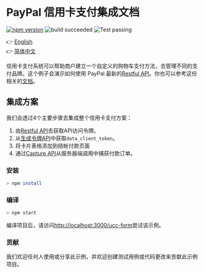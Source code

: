 # PayPal 信用卡支付集成文档

[![npm version](https://badge.fury.io/js/avatar-bot-cli.svg)](https://badge.fury.io/js/paypal-acc-vault)
![build succeeded](https://img.shields.io/badge/build-succeeded-brightgreen.svg)
![Test passing](https://img.shields.io/badge/Tests-passing-brightgreen.svg)

:point_right: [English](README.md)<br>
:point_right: [简体中文](readme/README-zh_cn.md)

信用卡支付系统可以帮助商户建立一个自定义的购物车支付方法，去管理不同的支付品牌。这个例子会演示如何使用 PayPal 最新的[Restful API](https://developer.paypal.com/docs/api/overview/)。你也可以参考这份相关的[文档](docs/paypal-advance-card-payment-zh_cn)。


## 集成方案
我们会透过4个主要步骤去集成整个信用卡支付方案：
1. 由[Restful API](https://developer.paypal.com/docs/business/get-started/#exchange-your-api-credentials-for-an-access-token)去获取API访问令牌。
2. 从[生成令牌API](https://developer.paypal.com/docs/business/checkout/advanced-card-payments/#step-2-generate-a-client-token-for-yourbuyer)中获取```data_client_token```。
3. 将卡片表格添加到结帐付款页面
4. 通过[Capture API](https://developer.paypal.com/docs/api/orders/v2/#orders_capture)从服务器端调用中捕获付款订单。

### 安装
```sh
> npm install
```

### 编译
```sh
> npm start
```
编译项目后，请访问[http://localhost:3000/ucc-form](http://localhost:3000/ucc-form)尝试该示例。


### 贡献
我们欢迎任何人使用或分享此示例，并欢迎创建测试用例或代码更改来贡献此示例项目。

